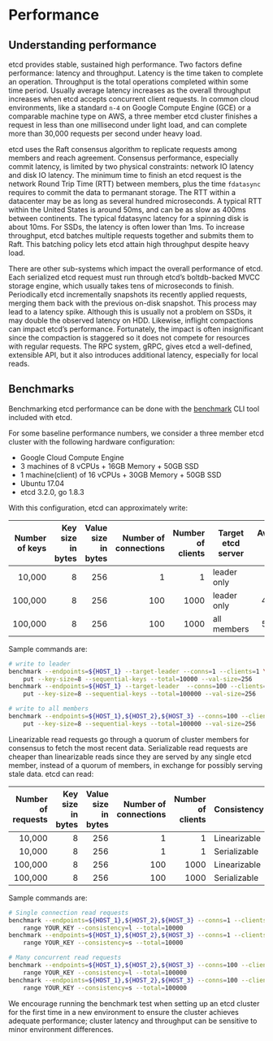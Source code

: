 # Performance

## Understanding performance

etcd provides stable, sustained high performance. Two factors define performance: latency and throughput. Latency is the time taken to complete an operation. Throughput is the total operations completed within some time period. Usually average latency increases as the overall throughput increases when etcd accepts concurrent client requests. In common cloud environments, like a standard `n-4` on Google Compute Engine (GCE) or a comparable machine type on AWS, a three member etcd cluster finishes a request in less than one millisecond under light load, and can complete more than 30,000 requests per second under heavy load.

etcd uses the Raft consensus algorithm to replicate requests among members and reach agreement. Consensus performance, especially commit latency, is limited by two physical constraints: network IO latency and disk IO latency. The minimum time to finish an etcd request is the network Round Trip Time (RTT) between members, plus the time `fdatasync` requires to commit the data to permanant storage. The RTT within a datacenter may be as long as several hundred microseconds. A typical RTT within the United States is around 50ms, and can be as slow as 400ms between continents. The typical fdatasync latency for a spinning disk is about 10ms. For SSDs, the latency is often lower than 1ms. To increase throughput, etcd batches multiple requests together and submits them to Raft. This batching policy lets etcd attain high throughput despite heavy load.

There are other sub-systems which impact the overall performance of etcd. Each serialized etcd request must run through etcd’s boltdb-backed MVCC storage engine, which usually takes tens of microseconds to finish. Periodically etcd incrementally snapshots its recently applied requests, merging them back with the previous on-disk snapshot. This process may lead to a latency spike. Although this is usually not a problem on SSDs, it may double the observed latency on HDD. Likewise, inflight compactions can impact etcd’s performance. Fortunately, the impact is often insignificant since the compaction is staggered so it does not compete for resources with regular requests. The RPC system, gRPC, gives etcd a well-defined, extensible API, but it also introduces additional latency, especially for local reads.

## Benchmarks

Benchmarking etcd performance can be done with the [benchmark](https://github.com/appian/etcd/tree/master/tools/benchmark) CLI tool included with etcd.

For some baseline performance numbers, we consider a three member etcd cluster with the following hardware configuration:

- Google Cloud Compute Engine
- 3 machines of 8 vCPUs + 16GB Memory + 50GB SSD
- 1 machine(client) of 16 vCPUs + 30GB Memory + 50GB SSD
- Ubuntu 17.04
- etcd 3.2.0, go 1.8.3

With this configuration, etcd can approximately write:

| Number of keys | Key size in bytes | Value size in bytes | Number of connections | Number of clients | Target etcd server | Average write QPS | Average latency per request | Average server RSS |
|---------------:|------------------:|--------------------:|----------------------:|------------------:|--------------------|------------------:|----------------------------:|-------------------:|
| 10,000 | 8 | 256 | 1 | 1 | leader only | 583 | 1.6ms | 48 MB |
| 100,000 | 8 | 256 | 100 | 1000 | leader only | 44,341 | 22ms |  124MB |
| 100,000 | 8 | 256 | 100 | 1000 | all members |  50,104 | 20ms |  126MB |

Sample commands are:

```sh
# write to leader
benchmark --endpoints=${HOST_1} --target-leader --conns=1 --clients=1 \
    put --key-size=8 --sequential-keys --total=10000 --val-size=256
benchmark --endpoints=${HOST_1} --target-leader  --conns=100 --clients=1000 \
    put --key-size=8 --sequential-keys --total=100000 --val-size=256

# write to all members
benchmark --endpoints=${HOST_1},${HOST_2},${HOST_3} --conns=100 --clients=1000 \
    put --key-size=8 --sequential-keys --total=100000 --val-size=256
```

Linearizable read requests go through a quorum of cluster members for consensus to fetch the most recent data. Serializable read requests are cheaper than linearizable reads since they are served by any single etcd member, instead of a quorum of members, in exchange for possibly serving stale data. etcd can read: 

| Number of requests | Key size in bytes | Value size in bytes | Number of connections | Number of clients | Consistency | Average read QPS | Average latency per request |
|-------------------:|------------------:|--------------------:|----------------------:|------------------:|-------------|-----------------:|----------------------------:|
| 10,000 | 8 | 256 | 1 | 1 | Linearizable | 1,353 | 0.7ms |
| 10,000 | 8 | 256 | 1 | 1 | Serializable | 2,909 | 0.3ms |
| 100,000 | 8 | 256 | 100 | 1000 | Linearizable | 141,578 | 5.5ms |
| 100,000 | 8 | 256 | 100 | 1000 | Serializable | 185,758 | 2.2ms |

Sample commands are:

```sh
# Single connection read requests
benchmark --endpoints=${HOST_1},${HOST_2},${HOST_3} --conns=1 --clients=1 \
    range YOUR_KEY --consistency=l --total=10000
benchmark --endpoints=${HOST_1},${HOST_2},${HOST_3} --conns=1 --clients=1 \
    range YOUR_KEY --consistency=s --total=10000

# Many concurrent read requests
benchmark --endpoints=${HOST_1},${HOST_2},${HOST_3} --conns=100 --clients=1000 \
    range YOUR_KEY --consistency=l --total=100000
benchmark --endpoints=${HOST_1},${HOST_2},${HOST_3} --conns=100 --clients=1000 \
    range YOUR_KEY --consistency=s --total=100000
```

We encourage running the benchmark test when setting up an etcd cluster for the first time in a new environment to ensure the cluster achieves adequate performance; cluster latency and throughput can be sensitive to minor environment differences.
